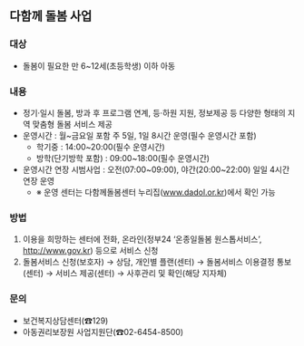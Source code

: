 ## 다함께 돌봄 사업

### 대상
- 돌봄이 필요한 만 6~12세(초등학생) 이하 아동

### 내용
- 정기·일시 돌봄, 방과 후 프로그램 연계, 등·하원 지원, 정보제공 등 다양한 형태의 지역 맞춤형 돌봄 서비스 제공
- 운영시간 : 월~금요일 포함 주 5일, 1일 8시간 운영(필수 운영시간 포함)
  - 학기중 : 14:00~20:00(필수 운영시간)
  - 방학(단기방학 포함) : 09:00~18:00(필수 운영시간)
- 운영시간 연장 시범사업 : 오전(07:00~09:00), 야간(20:00~22:00) 일일 4시간 연장 운영
  - ※ 운영 센터는 다함께돌봄센터 누리집(www.dadol.or.kr)에서 확인 가능

### 방법
1. 이용을 희망하는 센터에 전화, 온라인(정부24 ‘온종일돌봄 원스톱서비스’, http://www.gov.kr) 등으로 서비스 신청
2. 돌봄서비스 신청(보호자) → 상담, 개인별 플랜(센터) → 돌봄서비스 이용결정 통보(센터) → 서비스 제공(센터) → 사후관리 및 확인(해당 지자체)

### 문의
- 보건복지상담센터(☎129)
- 아동권리보장원 사업지원단(☎02-6454-8500)
